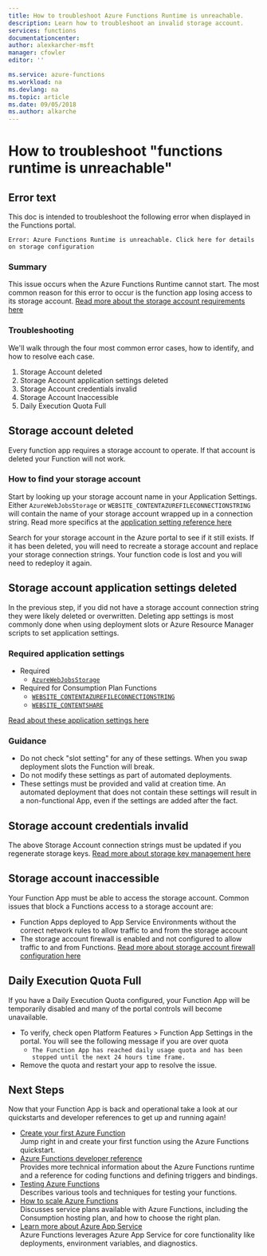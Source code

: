 ```yaml
---
title: How to troubleshoot Azure Functions Runtime is unreachable.
description: Learn how to troubleshoot an invalid storage account.
services: functions
documentationcenter: 
author: alexkarcher-msft
manager: cfowler
editor: ''

ms.service: azure-functions
ms.workload: na
ms.devlang: na
ms.topic: article
ms.date: 09/05/2018
ms.author: alkarche
---
```


# How to troubleshoot "functions runtime is unreachable"


## Error text
This doc is intended to troubleshoot the following error when displayed in the Functions portal.

`Error: Azure Functions Runtime is unreachable. Click here for details on storage configuration`

### Summary
This issue occurs when the Azure Functions Runtime cannot start. The most common reason for this error to occur is the function app losing access to its storage account. [Read more about the storage account requirements here](https://docs.microsoft.com/azure/azure-functions/functions-create-function-app-portal#storage-account-requirements)

### Troubleshooting
We'll walk through the four most common error cases, how to identify, and how to resolve each case.

1. Storage Account deleted
1. Storage Account application settings deleted
1. Storage Account credentials invalid
1. Storage Account Inaccessible
1. Daily Execution Quota Full

## Storage account deleted

Every function app requires a storage account to operate. If that account is deleted your Function will not work.

### How to find your storage account

Start by looking up your storage account name in your Application Settings. Either `AzureWebJobsStorage` or `WEBSITE_CONTENTAZUREFILECONNECTIONSTRING` will contain the name of your storage account wrapped up in a connection string. Read more specifics at the [application setting reference here](https://docs.microsoft.com/azure/azure-functions/functions-app-settings#azurewebjobsstorage)

Search for your storage account in the Azure portal to see if it still exists. If it has been deleted, you will need to recreate a storage account and replace your storage connection strings. Your function code is lost and you will need to redeploy it again.

## Storage account application settings deleted

In the previous step, if you did not have a storage account connection string they were likely deleted or overwritten. Deleting app settings is most commonly done when using deployment slots or Azure Resource Manager scripts to set application settings.

### Required application settings

* Required
    * [`AzureWebJobsStorage`](https://docs.microsoft.com/azure/azure-functions/functions-app-settings#azurewebjobsstorage)
* Required for Consumption Plan Functions
    * [`WEBSITE_CONTENTAZUREFILECONNECTIONSTRING`](https://docs.microsoft.com/azure/azure-functions/functions-app-settings#websitecontentazurefileconnectionstring)
    * [`WEBSITE_CONTENTSHARE`](https://docs.microsoft.com/azure/azure-functions/functions-app-settings#websitecontentshare)

[Read about these application settings here](https://docs.microsoft.com/azure/azure-functions/functions-app-settings)

### Guidance

* Do not check "slot setting" for any of these settings. When you swap deployment slots the Function will break.
* Do not modify these settings as part of automated deployments.
* These settings must be provided and valid at creation time. An automated deployment that does not contain these settings will result in a non-functional App, even if the settings are added after the fact.

## Storage account credentials invalid

The above Storage Account connection strings must be updated if you regenerate storage keys. [Read more about storage key management here](https://docs.microsoft.com/azure/storage/common/storage-create-storage-account)

## Storage account inaccessible

Your Function App must be able to access the storage account. Common issues that block a Functions access to a storage account are:

* Function Apps deployed to App Service Environments without the correct network rules to allow traffic to and from the storage account
* The storage account firewall is enabled and not configured to allow traffic to and from Functions. [Read more about storage account firewall configuration here](https://docs.microsoft.com/azure/storage/common/storage-network-security?toc=%2fazure%2fstorage%2ffiles%2ftoc.json)

## Daily Execution Quota Full

If you have a Daily Execution Quota configured, your Function App will be temporarily disabled and many of the portal controls will become unavailable. 

* To verify, check open Platform Features > Function App Settings in the portal. You will see the following message if you are over quota
    * `The Function App has reached daily usage quota and has been stopped until the next 24 hours time frame.`
* Remove the quota and restart your app to resolve the issue.

## Next Steps

Now that your Function App is back and operational take a look at our quickstarts and developer references to get up and running again!

* [Create your first Azure Function](functions-create-first-azure-function.md)  
  Jump right in and create your first function using the Azure Functions quickstart. 
* [Azure Functions developer reference](functions-reference.md)  
  Provides more technical information about the Azure Functions runtime and a reference for coding functions and defining triggers and bindings.
* [Testing Azure Functions](functions-test-a-function.md)  
  Describes various tools and techniques for testing your functions.
* [How to scale Azure Functions](functions-scale.md)  
  Discusses service plans available with Azure Functions, including the Consumption hosting plan, and how to choose the right plan. 
* [Learn more about Azure App Service](../app-service/overview.md)  
  Azure Functions leverages Azure App Service for core functionality like deployments, environment variables, and diagnostics. 
